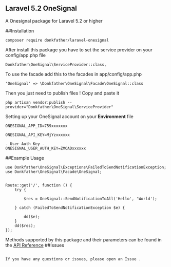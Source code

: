 ## Laravel 5.2 OneSignal

A Onesignal package for Laravel 5.2 or higher
 
##Installation

````
composer require donkfather/laravel-onesignal
````
After install this package you have to set the service provider on your config/app.php file

````
Donkfather\OneSignal\ServiceProvider::class,
````

To use the facade add this to the facades in app/config/app.php
````
'OneSignal' => \Donkfather\OneSignal\Facade\OneSignal::class
````
Then you just need to publish files ! Copy and paste it

````
php artisan vendor:publish --provider="Donkfather\OneSignal\ServiceProvider"
````


Setting up your OneSignal account on your  **Environment** file

````
ONESIGNAL_APP_ID=759xxxxxxx

ONESIGNAL_API_KEY=MjYzxxxxxx

- User Auth Key -
ONESIGNAL_USER_AUTH_KEY=ZMOADxxxxxx

````
##Example Usage
````
use Donkfather\OneSignal\Exceptions\FailedToSendNotificationException;
use Donkfather\OneSignal\Facade\OneSignal;


Route::get('/', function () {
    try {

        $res = OneSignal::SendNotificationToAll('Hello', 'World');

    } catch (FailedToSendNotificationException $e) {

        dd($e);
    }
    dd($res);
});
 ````
Methods supported by this package and their parameters can be found in the [API Reference](https://documentation.onesignal.com/reference) 
##Issues

````

If you have any questions or issues, please open an Issue .
